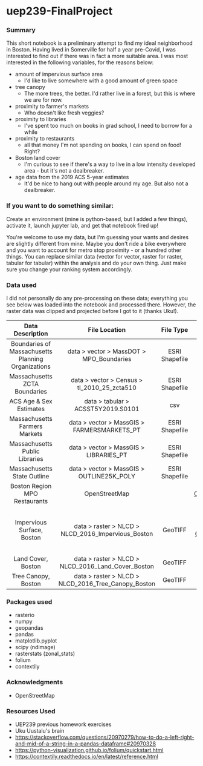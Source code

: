 # uep239-FinalProject

### Summary

This short notebook is a preliminary attempt to find my ideal neighborhood in Boston. Having lived in Somerville 
for half a year pre-Covid, I was interested to find out if there was in fact a more suitable area. I was most interested 
in the following variables, for the reasons below:  

- amount of impervious surface area
    - I'd like to live somewhere with a good amount of green space
- tree canopy
    - The more trees, the better. I'd rather live in a forest, but this is where we are for now.
- proximity to farmer's markets
    - Who doesn't like fresh veggies?
- proximity to libraries
    - I've spent too much on books in grad school, I need to borrow for a while
- proximity to restaurants
    - all that money I'm not spending on books, I can spend on food! Right? 
- Boston land cover
    - I'm curious to see if there's a way to live in a low intensity developed area - but it's not a dealbreaker.
- age data from the 2019 ACS 5-year estimates
    - It'd be nice to hang out with people around my age. But also not a dealbreaker.


### If you want to do something similar:
Create an environment (mine is python-based, but I added a few things), activate it, launch jupyter lab, and get that notebook fired up!

You're welcome to use my data, but I'm guessing your wants and desires are slightly different from mine. Maybe you don't ride a 
bike everywhere and you want to account for metro stop proximity - or a hundred other things. You can replace similar data 
(vector for vector, raster for raster, tabular for tabular) within the analysis and do your own thing. Just make sure 
you change your ranking system accordingly.


### Data used 
I did not personally do any pre-processing on these data; everything you see below was loaded into the notebook and processed there. 
However, the raster data was clipped and projected before I got to it (thanks Uku!). 

|                       Data Description                       |                     File Location                   |    File Type   | Source  |
| :----------------------------------------------------------: | :-------------------------------------------------: | :------------: | :---------------: |
|      Boundaries of Massachusetts Planning Organizations      |       data > vector > MassDOT > MPO_Boundaries      | ESRI Shapefile | [MassDOT](https://geo-massdot.opendata.arcgis.com/datasets/mpo-boundaries) |
|                Massachusetts ZCTA Boundaries                 |     data > vector > Census > tl_2010_25_zcta510     | ESRI Shapefile | [US Census Bureau](https://www.census.gov/cgi-bin/geo/shapefiles/) |
|                    ACS Age & Sex Estimates                   |          data > tabular > ACSST5Y2019.S0101         |       csv      | [US Census Bureau](https://www.census.gov/acs/www/data/data-tables-and-tools/subject-tables/) |
|                Massachusetts Farmers Markets                 |      data > vector > MassGIS > FARMERSMARKETS_PT    | ESRI Shapefile | [MassGIS](https://docs.digital.mass.gov/dataset/massgis-data-farmers-markets) |
|                Massachusetts Public Libraries                |        data > vector > MassGIS > LIBRARIES_PT       | ESRI Shapefile |[MassGIS](https://docs.digital.mass.gov/dataset/massgis-data-libraries)|
|                 Massachusetts State Outline                  |      data > vector > MassGIS > OUTLINE25K_POLY      | ESRI Shapefile |[MassGIS](https://docs.digital.mass.gov/dataset/massgis-data-state-outlines)|
|                Boston Region MPO Restaurants                 |                    OpenStreetMap                    |  |[OpenStreetMap](https://www.openstreetmap.org/)|
|                 Impervious Surface, Boston                   |  data > raster > NLCD > NLCD_2016_Impervious_Boston |     GeoTIFF    |[Multi-Resolution Land Characteristics Consortium (MRLC)](https://www.mrlc.gov/data/nlcd-2016-percent-developed-imperviousness-conus)|
|                      Land Cover, Boston                      |  data > raster > NLCD > NLCD_2016_Land_Cover_Boston |     GeoTIFF    |[MRLC](https://www.mrlc.gov/data/nlcd-2016-land-cover-conus)|
|                      Tree Canopy, Boston                     | data > raster > NLCD > NLCD_2016_Tree_Canopy_Boston |     GeoTIFF    |[MRLC](https://www.mrlc.gov/data/nlcd-2016-usfs-tree-canopy-cover-conus)|

### Packages used
- rasterio
- numpy
- geopandas
- pandas
- matplotlib.pyplot
- scipy (ndimage)
- rasterstats (zonal_stats)
- folium
- contextily

### Acknowledgments
- OpenStreetMap

### Resources Used

- UEP239 previous homework exercises 
- Uku Uustalu's brain
- https://stackoverflow.com/questions/20970279/how-to-do-a-left-right-and-mid-of-a-string-in-a-pandas-dataframe#20970328
- https://python-visualization.github.io/folium/quickstart.html
- https://contextily.readthedocs.io/en/latest/reference.html